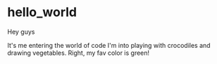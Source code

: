# hello_world

Hey guys

It's me entering the world of code
I'm into playing with crocodiles and drawing vegetables. Right, my fav color is green!
